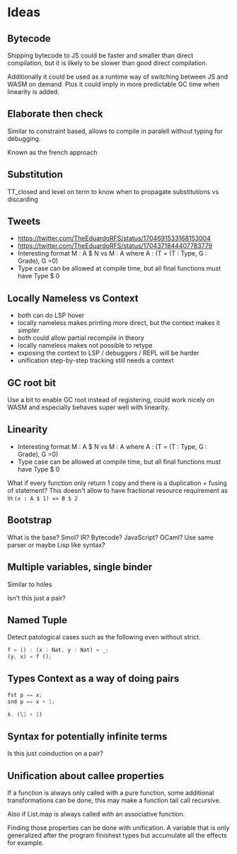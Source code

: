 # Ideas

## Bytecode

Shipping bytecode to JS could be faster and smaller than direct compilation, but it is likely to be slower than good direct compilation.

Additionally it could be used as a runtime way of switching between JS and WASM on demand. Plus it could imply in more predictable GC time when linearity is added.

## Elaborate then check

Similar to constraint based, allows to compile in paralell without typing for debugging.

Known as the french approach

## Substitution

TT_closed and level on term to know when to propagate substitutions vs discarding

## Tweets

- https://twitter.com/TheEduardoRFS/status/1704691533168153004
- https://twitter.com/TheEduardoRFS/status/1704371844407783779
- Interesting format M : A $ N vs M : A where A : (T = (T : Type, G : Grade), G =0)
- Type case can be allowed at compile time, but all final functions must have Type $ 0

## Locally Nameless vs Context

- both can do LSP hover
- locally nameless makes printing more direct, but the context makes it simpler
- both could allow partial recompile in theory
- locally nameless makes not possible to retype
- exposing the context to LSP / debuggers / REPL will be harder
- unification step-by-step tracking still needs a context

## GC root bit

Use a bit to enable GC root instead of registering, could work nicely on WASM and especially behaves super well with linearity.

## Linearity

- Interesting format M : A $ N vs M : A where A : (T = (T : Type, G : Grade), G =0)
- Type case can be allowed at compile time, but all final functions must have Type $ 0

What if every function only return 1 copy and there is a duplication + fusing of statement? This doesn't allow to have fractional resource requirement as in `(x : A $ 1) => B $ 2`

## Bootstrap

What is the base? Smol? IR? Bytecode? JavaScript? OCaml?
Use same parser or maybe Lisp like syntax?

## Multiple variables, single binder

Similar to holes

Isn't this just a pair?

## Named Tuple

Detect patological cases such as the following even without strict.

```rust
f = () : (x : Nat, y : Nat) = _;
(y, x) = f ();
```

## Types Context as a way of doing pairs

```rust
fst p == x;
snd p == x + 1;

λ. (\1 + 1)
```

## Syntax for potentially infinite terms

Is this just coinduction on a pair?

## Unification about callee properties

If a function is always only called with a pure function, some additional transformations can be done, this may make a function tail call recursive.

Also if List.map is always called with an associative function.

Finding those properties can be done with unification. A variable that is only generalized after the program finishest types but accumulate all the effects for example.

